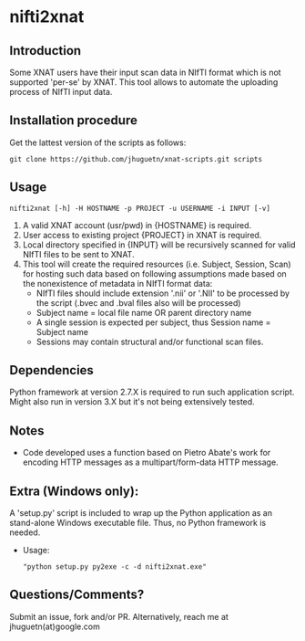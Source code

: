 # nifti2xnat

## Introduction 

Some XNAT users have their input scan data in NIfTI format which is not supported 'per-se' by XNAT. This tool allows to automate the uploading process of NIfTI input data. 

## Installation procedure

Get the lattest version of the scripts as follows: 
  ```
  git clone https://github.com/jhuguetn/xnat-scripts.git scripts
  ```

## Usage
```
nifti2xnat [-h] -H HOSTNAME -p PROJECT -u USERNAME -i INPUT [-v]
```

1. A valid XNAT account (usr/pwd) in {HOSTNAME} is required.
2. User access to existing project {PROJECT} in XNAT is required.
3. Local directory specified in {INPUT} will be recursively scanned for valid NIfTI files to be sent to XNAT. 
4. This tool will create the required resources (i.e. Subject, Session, Scan) for hosting such data based on following assumptions made based on the nonexistence of metadata in NIfTI format data:
	* NIfTI files should include extension '.nii' or '.NII' to be processed by the script (.bvec and .bval files also will be processed)
	* Subject name = local file name OR parent directory name
	* A single session is expected per subject, thus Session name = Subject name
	* Sessions may contain structural and/or functional scan files.

	
## Dependencies

Python framework at version 2.7.X is required to run such application script. Might also run in version 3.X but it's not being extensively tested.

## Notes

* Code developed uses a function based on Pietro Abate's work for encoding HTTP messages as a multipart/form-data HTTP message.

## Extra (Windows only): 

A 'setup.py' script is included to wrap up the Python application as an stand-alone Windows executable file. Thus, no Python framework is needed. 
* Usage: 
  ```
  "python setup.py py2exe -c -d nifti2xnat.exe"
  ```

## Questions/Comments?

Submit an issue, fork and/or PR. Alternatively, reach me at jhuguetn(at)google.com

